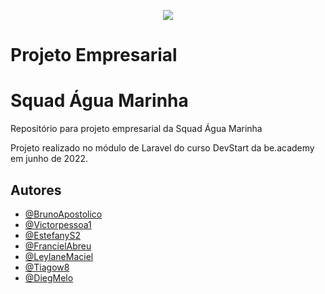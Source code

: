 <p align="center">
   <img src="https://www.beacademy.com.br/wp-content/uploads/2019/11/Logo-Topo.png" /> 
</p>

# Projeto Empresarial
# Squad Água Marinha
Repositório para projeto empresarial da Squad Água Marinha

Projeto realizado no módulo de Laravel do curso DevStart da be.academy em junho de 2022.

## Autores

- [@BrunoApostolico](https://www.github.com/brunoapostolico)
- [@Victorpessoa1](https://www.github.com/victorpessoa1)
- [@EstefanyS2](https://github.com/EstefanyS2)
- [@FrancielAbreu](https://github.com/Francielabreu)
- [@LeylaneMaciel](https://github.com/leylanemaciel)
- [@Tiagow8](https://github.com/tiagow8)
- [@DiegMelo](https://github.com/DiegMelo)


